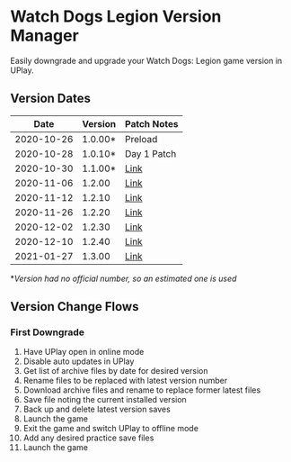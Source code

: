 
# Watch Dogs Legion Version Manager

Easily downgrade and upgrade your Watch Dogs: Legion game version in UPlay.

## Version Dates

| Date       | Version | Patch Notes                                                                                                                                     |
|------------|---------|-------------------------------------------------------------------------------------------------------------------------------------------------|
| 2020-10-26 | 1.0.00* | Preload                                                                                                                                         |
| 2020-10-28 | 1.0.10* | Day 1 Patch                                                                                                                                     |
| 2020-10-30 | 1.1.00* | [Link](https://forums.ubisoft.com/showthread.php/2285126-*COMPLETE*-Maintenance-for-Hotfix-Patch-October-28-(Xbox-amp-PS4)-amp-October-30-(PC)) |
| 2020-11-06 | 1.2.00  | [Link](https://forums.ubisoft.com/showthread.php/2289326-Bug-Fixes-for-PlayStation-4-Xbox-One-and-Stadia-TU-2-0?p=15230078)                     |
| 2020-11-12 | 1.2.10  | [Link](https://forums.ubisoft.com/showthread.php/2291783-TU2-10-Bug-fixes)                                                                      |
| 2020-11-26 | 1.2.20  | [Link](https://forums.ubisoft.com/showthread.php/2297075-Patch-Notes-TU-2-20)                                                                   |
| 2020-12-02 | 1.2.30  | [Link](https://forums.ubisoft.com/showthread.php/2299330-TU-2-30-Patch-Notes)                                                                   |
| 2020-12-10 | 1.2.40  | [Link](https://forums.ubisoft.com/showthread.php/2302093-Title-Update-2-40-Patch-Notes)                                                         |
| 2021-01-27  | 1.3.00  | [Link](https://forums.ubisoft.com/showthread.php/2315110-Title-Update-3-0-Patch-Notes)                                                          |

\**Version had no official number, so an estimated one is used*

## Version Change Flows

### First Downgrade

1. Have UPlay open in online mode
1. Disable auto updates in UPlay
1. Get list of archive files by date for desired version
1. Rename files to be replaced with latest version number
1. Download archive files and rename to replace former latest files
1. Save file noting the current installed version
1. Back up and delete latest version saves
1. Launch the game
1. Exit the game and switch UPlay to offline mode
1. Add any desired practice save files
1. Launch the game

